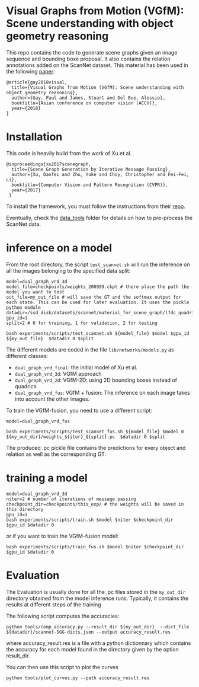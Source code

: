 # Visual Graphs from Motion (VGfM): Scene understanding with object geometry reasoning

This repo contains the code to generate scene graphs given an image sequence and bounding boxe proposal. It also contains the relation annotations added on the ScanNet dataset. This material has been used in the following [paper](https://arxiv.org/abs/1807.05933):

```
@article{gay2018visual,
  title={Visual Graphs from Motion (VGfM): Scene understanding with object geometry reasoning},
  author={Gay, Paul and James, Stuart and Del Bue, Alessio},
  booktitle={Asian conference on computer vision (ACCV)},
  year={2018}
}
```
# Installation 

This code is heavily build from the work of Xu et al. 
```
@inproceedings{xu2017scenegraph,
  title={Scene Graph Generation by Iterative Message Passing},
  author={Xu, Danfei and Zhu, Yuke and Choy, Christopher and Fei-Fei, Li},
  booktitle={Computer Vision and Pattern Recognition (CVPR)},
  year={2017}
 }
```

To install the framework, you must follow the instructions from their [repo](https://github.com/danfeiX/scene-graph-TF-release).

Eventually, check the [data_tools](https://github.com/paulgay/VGfM/tree/master/data_tools) folder for details on how to pre-process the ScanNet data.

# inference on a model
From the root directory, the script `test_scannet.sh` will run the inference on all the images belonging to the specified data split:
```
model=dual_graph_vrd_3d
model_file=checkpoints/weights_200999.ckpt # there place the path the model you want to test 
out_file=my_out_file # will save the GT and the softmax output for each state. This can be used for later evaluation. It uses the pickle python module
datadir=/ssd_disk/datasets/scannet/material_for_scene_graph/lfdc_quadrics/
gpu_id=1
split=2 # 0 for training, 1 for validation, 2 for testing

bash experiments/scripts/test_scannet.sh ${model_file} $model $gpu_id ${my_out_file}  $datadir 0 $split
```
The different models are coded in the file `lib/networks/models.py` as different classes:

* `dual_graph_vrd_final`: the initial model of Xu et al. 
* `dual_graph_vrd_3d`: VGfM approach
* `dual_graph_vrd_2d`: VGfM-2D: using 2D bounding boxes instead of quadrics
* `dual_graph_vrd_fus`: VGfM + fusion: The inference on each image takes into account the other images.

To train the VGfM-fusion, you need to use a different script:
```
model=dual_graph_vrd_fus

bash experiments/scripts/test_scannet_fus.sh ${model_file} $model 0 ${my_out_dir}/weights_${iter}_${split}.pc  $datadir 0 $split
```

The produced .pc pickle file contains the predictions for every object and relation as well as the corresponding GT.

# training a model

```
model=dual_graph_vrd_3d 
niter=2 # number of iterations of message passing
checkpoint_dir=checkpoints/this_exp/ # the weights will be saved in this directory
gpu_id=1
bash experiments/scripts/train.sh $model $niter $checkpoint_dir $gpu_id $datadir 0
```
or if you want to train the VGfM-fusion model:
```
bash experiments/scripts/train_fus.sh $model $niter $checkpoint_dir $gpu_id $datadir 0
```

# Evaluation
The Evaluation is usually done for all the .pc files stored in the `my_out_dir` directory obtained from the model inference runs. Typically, it contains the results at different steps of the training

The following script computes the accuracies:
```
python tools/comp_accuracy.py --result_dir ${my_out_dir}  --dict_file ${datadir}/scannet-SGG-dicts.json --output accuracy_result.res
```
where accuracy_result.res is a file with a python dictionnary which contains the accuracy for each model found in the directory given by the option result_dir.

You can then use this script to plot the curves
```
python tools/plot_curves.py --path accuracy_result.res
```
